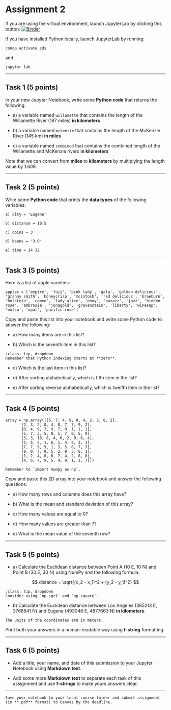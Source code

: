 # Assignment 2

If you are using the virtual environment, launch JupyterLab by clicking this button: [![Binder](https://mybinder.org/badge_logo.svg)](https://mybinder.org/v2/gh/owel-lab/programming-for-sds-site/HEAD)

If you have installed Python locally, launch JupyterLab by running:

```
conda activate sds
```
and
```
jupyter lab
```

*****************************

## Task 1 (5 points)

In your new Jupyter Notebook, write some **Python code** that returns the following:

* a) a variable named `willamette` that contains the length of the Willamette River (187 miles) **in kilometers**

* b) a variable named `mckenzie` that contains the length of the McKenzie River (145 km) **in miles**

* c) a variable named `combined` that contains the combined length of the Willamette and McKenzie rivers **in kilometers**

Note that we can convert from **miles** to **kilometers** by multiplying the length value by 1.609. 

*****************************

## Task 2 (5 points)

Write some **Python code** that prints the **data types** of the following variables:

```
a) city = 'Eugene'

b) distance = 10.5

c) coins = 3

d) beans = '3.0'

e) time = 14.32
```
*****************************

## Task 3 (5 points)

Here is a list of apple varieties:

```
apples = ['empire', 'fuji', 'pink lady', 'gala', 'golden delicious', 'granny smith', 'honeycrisp', 'mcintosh', 'red delicious', 'braeburn', 'holstein', 'cameo', 'lady alice', 'envy', 'pazazz', 'jazz', 'hidden rose', 'ambrosia', 'jonagold', 'gravenstein', 'liberty', 'winesap', 'mutsu', 'opal', 'pacific rose']
```

Copy and paste this list into your notebook and write some Python code to answer the following:

* a) How many items are in this list?

* b) Which is the seventh item in this list?

```{admonition} Click to reveal hint
:class: tip, dropdown
Remember that Python indexing starts at **zero**.
```

* c) Which is the last item in this list?

* d) After sorting alphabetically, which is fifth item in the list?

* e) After sorting reverse alphabetically, which is twelfth item in the list? 

*****************************

## Task 4 (5 points)

```
array = np.array([[6, 7, 4, 9, 0, 4, 2, 3, 8, 2],
       [2, 3, 2, 0, 4, 8, 7, 7, 9, 2],
       [0, 4, 9, 3, 9, 7, 0, 1, 1, 1],
       [5, 7, 3, 5, 0, 1, 7, 0, 5, 9],
       [3, 3, 10, 8, 4, 6, 2, 0, 6, 4],
       [5, 5, 2, 1, 6, 1, 4, 8, 3, 1],
       [7, 7, 9, 9, 1, 3, 5, 6, 7, 3],
       [9, 0, 7, 9, 5, 2, 9, 3, 6, 1],
       [1, 2, 4, 0, 6, 7, 4, 2, 8, 8],
       [4, 6, 7, 9, 5, 4, 9, 1, 1, 7]])
```

```{hint}
Remember to `import numpy as np`.
```

Copy and paste this 2D array into your notebook and answer the following questions:

* a) How many rows and columns does this array have?

* b) What is the mean and standard deviation of this array?

* c) How many values are equal to 0?

* d) How many values are greater than 7?

* e) What is the mean value of the seventh row?


*****************************

## Task 5 (5 points)

* a) Calculate the Euclidean distance between Point A (10 E, 10 N) and Point B (30 E, 30 N) using NumPy and the following formula.

$$
  distance = \sqrt{(x_2 - x_1)^2 + (y_2 - y_1)^2}
$$

```{admonition} Click to reveal hint
:class: tip, dropdown
Consider using `np.sqrt` and `np.square`.
```

* b) Calculate the Euclidean distance between Los Angeles (385213 E, 3768641 N) and Eugene (493046 E, 4877663 N) **in kilometers**.

```{hint}
The units of the coordinates are in meters.
```

Print both your answers in a human-readable way using **f-string** formatting.

*****************************

## Task 6 (5 points)

* Add a title, your name, and date of this submission to your Jupyter Notebook using **Markdown text**.

* Add some more **Markdown text** to separate each task of this assignment and use **f-strings** to make yours answers clear.

*****************************

```{important} 
Save your notebook to your local course folder and submit assignment (in **.pdf** format) to Canvas by the deadline.
```






